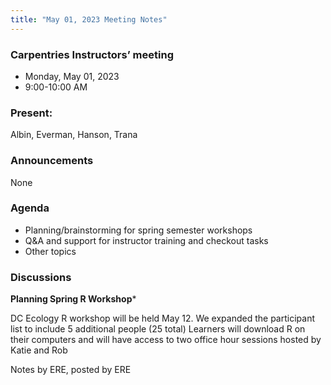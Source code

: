 ```yaml
---
title: "May 01, 2023 Meeting Notes"
---
```

### Carpentries Instructors’ meeting
- Monday, May 01, 2023
- 9:00-10:00 AM

### Present:
Albin, Everman, Hanson, Trana

### Announcements
None

### Agenda
- Planning/brainstorming for spring semester workshops
- Q&A and support for instructor training and checkout tasks
- Other topics

### Discussions

**Planning Spring R Workshop***

DC Ecology R workshop will be held May 12. We expanded the participant list to include 5 additional people (25 total)
Learners will download R on their computers and will have access to two office hour sessions hosted by Katie and Rob 


Notes by ERE, posted by ERE
